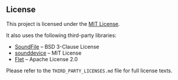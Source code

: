 ## License

This project is licensed under the [MIT License](LICENSE).

It also uses the following third-party libraries:

-   [SoundFile](https://github.com/bastibe/python-soundfile) – BSD 3-Clause License
-   [sounddevice](https://github.com/spatialaudio/python-sounddevice) – MIT License
-   [Flet](https://github.com/flet-dev/flet) – Apache License 2.0

Please refer to the `THIRD_PARTY_LICENSES.md` file for full license texts.
